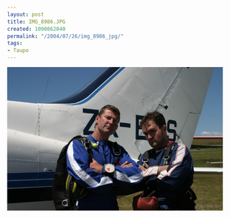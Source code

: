```yaml
---
layout: post
title: IMG_8986.JPG
created: 1090862040
permalink: "/2004/07/26/img_8986_jpg/"
tags:
- Taupo
---
```


<img src="/image/images/img_8986.jpg-895.jpg"/>

